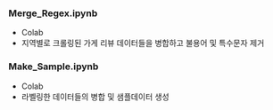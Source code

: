 ### Merge_Regex.ipynb
- Colab
- 지역별로 크롤링된 가게 리뷰 데이터들을 병합하고 불용어 및 특수문자 제거

### Make_Sample.ipynb
- Colab
- 라벨링한 데이터들의 병합 및 샘플데이터 생성
